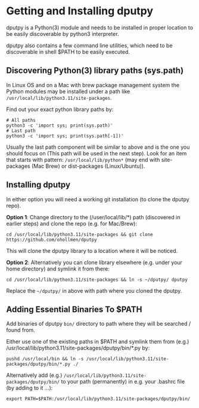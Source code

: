 # Getting and Installing dputpy

dputpy is a Python(3) module and needs to be installed in proper location
to be easily discoverable by python3 interpreter.

dputpy also contains a few command line utilities, which need to be
discoverable in shell $PATH to be easily executed.

## Discovering Python(3) library paths (sys.path)

In Linux OS and on a Mac with brew package management system the Python modules may be installed under a path like `/usr/local/lib/python3.11/site-packages`.

Find out your exact python library paths by:
```
# All paths
python3 -c 'import sys; print(sys.path)'
# Last path
python3 -c 'import sys; print(sys.path[-1])'
```
Usually the last path component will be similar to above and is the
one you should focus on (This path will be used in the next step).
Look for an item that starts with pattern: `/usr/local/lib/python*`
(may end with site-packages (Mac Brew) or dist-packages (Linux/Ubuntu)).

## Installing dputpy

In either option you will need a working git installation (to clone the dputpy repo).

**Option 1**: Change directory to the (/user/local/lib/*) path (discovered in earlier steps) and clone the repo (e.g. for Mac/Brew):

```
cd /usr/local/lib/python3.11/site-packages && git clone https://github.com/ohollmen/dputpy
```

This will clone the dputpy library to a location where it will be noticed.

**Option 2**: Alternatively you can clone library elsewhere (e.g. under your home
directory) and symlink it from there:

```
cd /usr/local/lib/python3.11/site-packages && ln -s ~/dputpy/ dputpy
```

Replace the `~/dputpy/` in above with path where you cloned the dputpy.

## Adding Essential Binaries To $PATH

Add binaries of dputpy `bin/` directory to path where they will be searched / found from.

Either use one of the existing paths in $PATH and symlink them from
(e.g.) /usr/local/lib/python3.11/site-packages/dputpy/bin/*.py by:
```
pushd /usr/local/bin && ln -s /usr/local/lib/python3.11/site-packages/dputpy/bin/*.py ./
```

Alternatively add (e.g.) `/usr/local/lib/python3.11/site-packages/dputpy/bin/`
to your path (permanently) in e.g. your .bashrc file (by adding to it ...):
```
export PATH=$PATH:/usr/local/lib/python3.11/site-packages/dputpy/bin/
```
